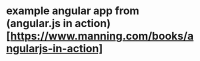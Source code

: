 # example angular app from (angular.js in action)[https://www.manning.com/books/angularjs-in-action]
